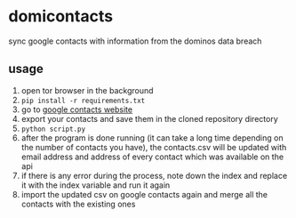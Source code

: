 # domicontacts
sync google contacts with information from the dominos data breach

## usage
1. open tor browser in the background
2. `pip install -r requirements.txt`
3. go to [google contacts website](https://contacts.google.com)
4. export your contacts and save them in the cloned repository directory
5. `python script.py`
6. after the program is done running (it can take a long time depending on the number of contacts you have), the contacts.csv will be updated with email address and address of every contact which was available on the api
7. if there is any error during the process, note down the index and replace it with the index variable and run it again
9. import the updated csv on google contacts again and merge all the contacts with the existing ones
